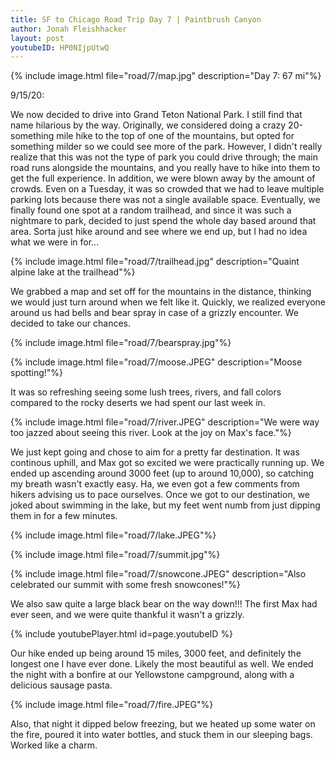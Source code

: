 ```yaml
---
title: SF to Chicago Road Trip Day 7 | Paintbrush Canyon
author: Jonah Fleishhacker
layout: post
youtubeID: HP0NIjpUtwQ 
---
```


{% include image.html file="road/7/map.jpg" description="Day 7: 67 mi"%}

9/15/20: 

We now decided to drive into Grand Teton National Park. I still find that name hilarious by the way. Originally, we considered doing a crazy 20-something mile hike to the top of one of the mountains, but opted for something milder so we could see more of the park. However, I didn't really realize that this was not the type of park you could drive through; the main road runs alongside the mountains, and you really have to hike into them to get the full experience. In addition, we were blown away by the amount of crowds. Even on a Tuesday, it was so crowded that we had to leave multiple parking lots because there was not a single available space. Eventually, we finally found one spot at a random trailhead, and since it was such a nightmare to park, decided to just spend the whole day based around that area. Sorta just hike around and see where we end up, but I had no idea what we were in for...

{% include image.html file="road/7/trailhead.jpg" description="Quaint alpine lake at the trailhead"%}

We grabbed a map and set off for the mountains in the distance, thinking we would just turn around when we felt like it. Quickly, we realized everyone around us had bells and bear spray in case of a grizzly encounter. We decided to take our chances.

{% include image.html file="road/7/bearspray.jpg"%}

{% include image.html file="road/7/moose.JPEG" description="Moose spotting!"%}

It was so refreshing seeing some lush trees, rivers, and fall colors compared to the rocky deserts we had spent our last week in. 

{% include image.html file="road/7/river.JPEG" description="We were way too jazzed about seeing this river. Look at the joy on Max's face."%}

We just kept going and chose to aim for a pretty far destination. It was continous uphill, and Max got so excited we were practically running up. We ended up ascending around 3000 feet (up to around 10,000), so catching my breath wasn't exactly easy. Ha, we even got a few comments from hikers advising us to pace ourselves. Once we got to our destination, we joked about swimming in the lake, but my feet went numb from just dipping them in for a few minutes.

{% include image.html file="road/7/lake.JPEG"%}

{% include image.html file="road/7/summit.jpg"%}

{% include image.html file="road/7/snowcone.JPEG" description="Also celebrated our summit with some fresh snowcones!"%}

We also saw quite a large black bear on the way down!!! The first Max had ever seen, and we were quite thankful it wasn't a grizzly. 

{% include youtubePlayer.html id=page.youtubeID %}

Our hike ended up being around 15 miles, 3000 feet, and definitely the longest one I have ever done. Likely the most beautiful as well. We ended the night with a bonfire at our Yellowstone campground, along with a delicious sausage pasta. 

{% include image.html file="road/7/fire.JPEG"%}

Also, that night it dipped below freezing, but we heated up some water on the fire, poured it into water bottles, and stuck them in our sleeping bags. Worked like a charm. 